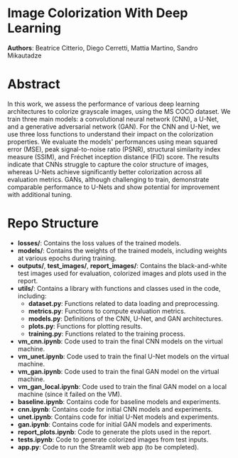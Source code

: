 # Image Colorization With Deep Learning

**Authors**: Beatrice Citterio, Diego Cerretti, Mattia Martino, Sandro Mikautadze

# Abstract 
In this work, we assess the performance of various deep learning architectures to colorize grayscale images, using the MS COCO dataset. We train three main models: a convolutional neural network (CNN), a U-Net, and a generative adversarial network (GAN). For the CNN and U-Net, we use three loss functions to understand their impact on the colorization properties. We evaluate the models' performances using mean squared error (MSE), peak signal-to-noise ratio (PSNR), structural similarity index measure (SSIM), and Fréchet inception distance (FID) score. The results indicate that CNNs struggle to capture the color structure of images, whereas U-Nets achieve significantly better colorization across all evaluation metrics. GANs, although challenging to train, demonstrate comparable performance to U-Nets and show potential for improvement with additional tuning. 

# Repo Structure

- **losses/**: Contains the loss values of the trained models.
- **models/**: Contains the weights of the trained models, including weights at various epochs during training.
- **outputs/**, **test_images/**, **report_images/**: Contains the black-and-white test images used for evaluation, colorized images and plots used in the report.
- **utils/**: Contains a library with functions and classes used in the code, including:
  - **dataset.py**: Functions related to data loading and preprocessing.
  - **metrics.py**: Functions to compute evaluation metrics.
  - **models.py**: Definitions of the CNN, U-Net, and GAN architectures.
  - **plots.py**: Functions for plotting results.
  - **training.py**: Functions related to the training process.
- **vm_cnn.ipynb**: Code used to train the final CNN models on the virtual machine.
- **vm_unet.ipynb**: Code used to train the final U-Net models on the virtual machine.
- **vm_gan.ipynb**: Code used to train the final GAN model on the virtual machine.
- **vm_gan_local.ipynb**: Code used to train the final GAN model on a local machine (since it failed on the VM).
- **baseline.ipynb**: Contains code for baseline models and experiments.
- **cnn.ipynb**: Contains code for initial CNN models and experiments.
- **unet.ipynb**: Contains code for initial U-Net models and experiments.
- **gan.ipynb**: Contains code for initial GAN models and experiments.
- **report_plots.ipynb**: Code to generate the plots used in the report.
- **tests.ipynb**: Code to generate colorized images from test inputs.
- **app.py**: Code to run the Streamlit web app (to be completed).
